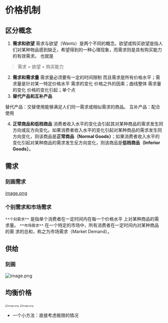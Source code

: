 # 价格机制

## 区分概念

1. **需求和欲望**
需求与欲望（Wants）是两个不同的概念。欲望或购买欲望是指人们对某种物品感到缺乏，希望得到的一种心理现象，而需求则是具有购买能力的有效需求。
也就是

> 需求 = 欲望 + 购买能力

2. **需求和需求量**
    需求量必须要有一定的时间限制
    而且需求是所有价格水平；需求量是针对某一特定价格水平
    需求的变化   价格之外的因素；曲线整体
    需求量的变化  价格的变化引起；单个点
3. **替代产品和互补产品**

替代产品：交替使用能够满足人们同一需求或相似需求的商品。
互补产品：配合使用

4. **正常商品和低档商品**
消费者收⼊⽔平的变化会引起其对某种商品的需求发⽣同⽅向或反⽅向变化。如果消费者收⼊⽔平的变化引起对某种商品的需求发⽣同⽅向变化，则该商品是**正常商品（Normal Goods）**；如果消费者收⼊⽔平的变化引起对某种商品的需求发⽣反⽅向变化，则该商品是**低档商品（Inferior Goods）**。

## 需求

### 刻画需求

[image.png](https://cdn.nlark.com/yuque/0/2023/png/36192378/1697112164659-e6760332-f76c-4659-9c5b-675f988df04b.png#averageHue=%23bfeafb&clientId=u5636036b-9049-4&from=paste&height=331&id=uf2710d08&originHeight=662&originWidth=1186&originalType=binary&ratio=2&rotation=0&showTitle=false&size=159229&status=done&style=none&taskId=ub6998dec-341b-4e4b-b82d-08bcbeb4d1b&title=&width=593)

### 个别需求和市场需求

`**个别需求**`
是指单个消费者在⼀定时间内在每⼀个价格⽔平 上对某种商品的需求量。
`**市场需求**`
在⼀个特定的市场中，所有消费者在⼀定时间内对某种商品的需 求的总和，称之为市场需求（Market Demand）。

## 供给

### 刻画

![image.png](https://zzh-pic-for-self.oss-cn-hangzhou.aliyuncs.com/img/202401211515161.png)

## 均衡价格

<img src="https://zzh-pic-for-self.oss-cn-hangzhou.aliyuncs.com/img/202401211515593.png" alt="image.png" style="zoom:50%;" />
<img src="https://zzh-pic-for-self.oss-cn-hangzhou.aliyuncs.com/img/202401211515701.png" alt="image.png" style="zoom:50%;" />

- 一个小方法：直接考虑极限的情况
